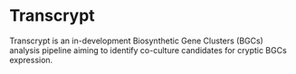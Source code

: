 # Transcrypt

Transcrypt is an in-development Biosynthetic Gene Clusters (BGCs) analysis pipeline aiming to identify co-culture candidates for cryptic BGCs expression.
